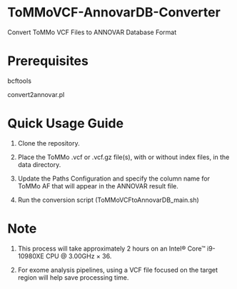 # ToMMoVCF-AnnovarDB-Converter
Convert ToMMo VCF Files to ANNOVAR Database Format

# Prerequisites
bcftools

convert2annovar.pl

# Quick Usage Guide
1. Clone the repository.

3. Place the ToMMo .vcf or .vcf.gz file(s), with or without index files, in the data directory.
 
4. Update the Paths Configuration and specify the column name for ToMMo AF that will appear in the ANNOVAR result file.

5. Run the conversion script (ToMMoVCFtoAnnovarDB_main.sh)


# Note
1. This process will take approximately 2 hours on an Intel® Core™ i9-10980XE CPU @ 3.00GHz × 36.

3. For exome analysis pipelines, using a VCF file focused on the target region will help save processing time.
